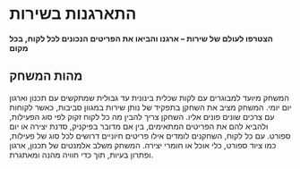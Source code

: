 # התארגנות בשירות

**הצטרפו לעולם של שירות – ארגנו והביאו את הפריטים הנכונים לכל לקוח, בכל מקום**

## מהות המשחק
המשחק מיועד למבוגרים עם לקות שכלית בינונית עד גבולית שמתקשים עם תכנון וארגון יום יומי.
המשחק מציב את השחקן בתפקיד של נותן שירות במגוון סביבות, כאשר לקוחות עם צרכים שונים פונים אליו. השחקן צריך להבין מה כל לקוח זקוק לפי סוג הפעילות, ולהביא להם את הפריטים המתאימים, בין אם מדובר בפיקניק, סדנת יצירה או יום ספורט. עם כל לקוח, השחקנים לומדים אילו פריטים חיוניים דרושים לכל סוג של פעילות, כמו ציוד ספורט, כלי אוכל או חומרי יצירה. המשחק משלב אלמנטים של תכנון, ארגון ופתרון בעיות, תוך כדי חוויה מהנה ומאתגרת.
